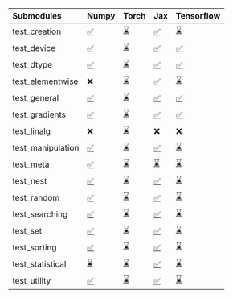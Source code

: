 | Submodules        | Numpy                                                                                                                           | Torch                                                                                                                           | Jax                                                                                                                             | Tensorflow                                                                                                                      |
|:------------------|:--------------------------------------------------------------------------------------------------------------------------------|:--------------------------------------------------------------------------------------------------------------------------------|:--------------------------------------------------------------------------------------------------------------------------------|:--------------------------------------------------------------------------------------------------------------------------------|
| test_creation     | <a href="https://github.com/unifyai/ivy/runs/7851496904?check_suite_focus=true" rel="noopener noreferrer" target="_blank">✅</a> | <a href="https://github.com/unifyai/ivy/runs/7851497927?check_suite_focus=true" rel="noopener noreferrer" target="_blank">⌛</a> | <a href="https://github.com/unifyai/ivy/runs/7851498898?check_suite_focus=true" rel="noopener noreferrer" target="_blank">✅</a> | <a href="https://github.com/unifyai/ivy/runs/7851499907?check_suite_focus=true" rel="noopener noreferrer" target="_blank">⌛</a> |
| test_device       | <a href="https://github.com/unifyai/ivy/runs/7851496956?check_suite_focus=true" rel="noopener noreferrer" target="_blank">✅</a> | <a href="https://github.com/unifyai/ivy/runs/7851497985?check_suite_focus=true" rel="noopener noreferrer" target="_blank">⌛</a> | <a href="https://github.com/unifyai/ivy/runs/7851498948?check_suite_focus=true" rel="noopener noreferrer" target="_blank">✅</a> | <a href="https://github.com/unifyai/ivy/runs/7851500035?check_suite_focus=true" rel="noopener noreferrer" target="_blank">✅</a> |
| test_dtype        | <a href="https://github.com/unifyai/ivy/runs/7851497008?check_suite_focus=true" rel="noopener noreferrer" target="_blank">✅</a> | <a href="https://github.com/unifyai/ivy/runs/7851498053?check_suite_focus=true" rel="noopener noreferrer" target="_blank">⌛</a> | <a href="https://github.com/unifyai/ivy/runs/7851498998?check_suite_focus=true" rel="noopener noreferrer" target="_blank">✅</a> | <a href="https://github.com/unifyai/ivy/runs/7851500142?check_suite_focus=true" rel="noopener noreferrer" target="_blank">✅</a> |
| test_elementwise  | <a href="https://github.com/unifyai/ivy/runs/7851497076?check_suite_focus=true" rel="noopener noreferrer" target="_blank">❌</a> | <a href="https://github.com/unifyai/ivy/runs/7851498118?check_suite_focus=true" rel="noopener noreferrer" target="_blank">⌛</a> | <a href="https://github.com/unifyai/ivy/runs/7851499042?check_suite_focus=true" rel="noopener noreferrer" target="_blank">✅</a> | <a href="https://github.com/unifyai/ivy/runs/7851500230?check_suite_focus=true" rel="noopener noreferrer" target="_blank">⌛</a> |
| test_general      | <a href="https://github.com/unifyai/ivy/runs/7851497135?check_suite_focus=true" rel="noopener noreferrer" target="_blank">✅</a> | <a href="https://github.com/unifyai/ivy/runs/7851498177?check_suite_focus=true" rel="noopener noreferrer" target="_blank">⌛</a> | <a href="https://github.com/unifyai/ivy/runs/7851499075?check_suite_focus=true" rel="noopener noreferrer" target="_blank">✅</a> | <a href="https://github.com/unifyai/ivy/runs/7851500328?check_suite_focus=true" rel="noopener noreferrer" target="_blank">✅</a> |
| test_gradients    | <a href="https://github.com/unifyai/ivy/runs/7851497208?check_suite_focus=true" rel="noopener noreferrer" target="_blank">✅</a> | <a href="https://github.com/unifyai/ivy/runs/7851498259?check_suite_focus=true" rel="noopener noreferrer" target="_blank">⌛</a> | <a href="https://github.com/unifyai/ivy/runs/7851499127?check_suite_focus=true" rel="noopener noreferrer" target="_blank">✅</a> | <a href="https://github.com/unifyai/ivy/runs/7851500434?check_suite_focus=true" rel="noopener noreferrer" target="_blank">✅</a> |
| test_linalg       | <a href="https://github.com/unifyai/ivy/runs/7851497271?check_suite_focus=true" rel="noopener noreferrer" target="_blank">❌</a> | <a href="https://github.com/unifyai/ivy/runs/7851498320?check_suite_focus=true" rel="noopener noreferrer" target="_blank">⌛</a> | <a href="https://github.com/unifyai/ivy/runs/7851499177?check_suite_focus=true" rel="noopener noreferrer" target="_blank">❌</a> | <a href="https://github.com/unifyai/ivy/runs/7851500542?check_suite_focus=true" rel="noopener noreferrer" target="_blank">❌</a> |
| test_manipulation | <a href="https://github.com/unifyai/ivy/runs/7851497343?check_suite_focus=true" rel="noopener noreferrer" target="_blank">✅</a> | <a href="https://github.com/unifyai/ivy/runs/7851498388?check_suite_focus=true" rel="noopener noreferrer" target="_blank">⌛</a> | <a href="https://github.com/unifyai/ivy/runs/7851499234?check_suite_focus=true" rel="noopener noreferrer" target="_blank">✅</a> | <a href="https://github.com/unifyai/ivy/runs/7851500634?check_suite_focus=true" rel="noopener noreferrer" target="_blank">⌛</a> |
| test_meta         | <a href="https://github.com/unifyai/ivy/runs/7851497408?check_suite_focus=true" rel="noopener noreferrer" target="_blank">✅</a> | <a href="https://github.com/unifyai/ivy/runs/7851498455?check_suite_focus=true" rel="noopener noreferrer" target="_blank">⌛</a> | <a href="https://github.com/unifyai/ivy/runs/7851499314?check_suite_focus=true" rel="noopener noreferrer" target="_blank">⌛</a> | <a href="https://github.com/unifyai/ivy/runs/7851500720?check_suite_focus=true" rel="noopener noreferrer" target="_blank">⌛</a> |
| test_nest         | <a href="https://github.com/unifyai/ivy/runs/7851497466?check_suite_focus=true" rel="noopener noreferrer" target="_blank">✅</a> | <a href="https://github.com/unifyai/ivy/runs/7851498508?check_suite_focus=true" rel="noopener noreferrer" target="_blank">⌛</a> | <a href="https://github.com/unifyai/ivy/runs/7851499378?check_suite_focus=true" rel="noopener noreferrer" target="_blank">✅</a> | <a href="https://github.com/unifyai/ivy/runs/7851500792?check_suite_focus=true" rel="noopener noreferrer" target="_blank">⌛</a> |
| test_random       | <a href="https://github.com/unifyai/ivy/runs/7851497539?check_suite_focus=true" rel="noopener noreferrer" target="_blank">✅</a> | <a href="https://github.com/unifyai/ivy/runs/7851498552?check_suite_focus=true" rel="noopener noreferrer" target="_blank">⌛</a> | <a href="https://github.com/unifyai/ivy/runs/7851499427?check_suite_focus=true" rel="noopener noreferrer" target="_blank">✅</a> | <a href="https://github.com/unifyai/ivy/runs/7851500866?check_suite_focus=true" rel="noopener noreferrer" target="_blank">⌛</a> |
| test_searching    | <a href="https://github.com/unifyai/ivy/runs/7851497607?check_suite_focus=true" rel="noopener noreferrer" target="_blank">✅</a> | <a href="https://github.com/unifyai/ivy/runs/7851498627?check_suite_focus=true" rel="noopener noreferrer" target="_blank">⌛</a> | <a href="https://github.com/unifyai/ivy/runs/7851499484?check_suite_focus=true" rel="noopener noreferrer" target="_blank">✅</a> | <a href="https://github.com/unifyai/ivy/runs/7851500926?check_suite_focus=true" rel="noopener noreferrer" target="_blank">⌛</a> |
| test_set          | <a href="https://github.com/unifyai/ivy/runs/7851497684?check_suite_focus=true" rel="noopener noreferrer" target="_blank">✅</a> | <a href="https://github.com/unifyai/ivy/runs/7851498688?check_suite_focus=true" rel="noopener noreferrer" target="_blank">⌛</a> | <a href="https://github.com/unifyai/ivy/runs/7851499543?check_suite_focus=true" rel="noopener noreferrer" target="_blank">✅</a> | <a href="https://github.com/unifyai/ivy/runs/7851501027?check_suite_focus=true" rel="noopener noreferrer" target="_blank">⌛</a> |
| test_sorting      | <a href="https://github.com/unifyai/ivy/runs/7851497739?check_suite_focus=true" rel="noopener noreferrer" target="_blank">✅</a> | <a href="https://github.com/unifyai/ivy/runs/7851498743?check_suite_focus=true" rel="noopener noreferrer" target="_blank">⌛</a> | <a href="https://github.com/unifyai/ivy/runs/7851499635?check_suite_focus=true" rel="noopener noreferrer" target="_blank">✅</a> | <a href="https://github.com/unifyai/ivy/runs/7851501108?check_suite_focus=true" rel="noopener noreferrer" target="_blank">⌛</a> |
| test_statistical  | <a href="https://github.com/unifyai/ivy/runs/7851497800?check_suite_focus=true" rel="noopener noreferrer" target="_blank">⌛</a> | <a href="https://github.com/unifyai/ivy/runs/7851498797?check_suite_focus=true" rel="noopener noreferrer" target="_blank">⌛</a> | <a href="https://github.com/unifyai/ivy/runs/7851499708?check_suite_focus=true" rel="noopener noreferrer" target="_blank">✅</a> | <a href="https://github.com/unifyai/ivy/runs/7851501185?check_suite_focus=true" rel="noopener noreferrer" target="_blank">⌛</a> |
| test_utility      | <a href="https://github.com/unifyai/ivy/runs/7851497860?check_suite_focus=true" rel="noopener noreferrer" target="_blank">✅</a> | <a href="https://github.com/unifyai/ivy/runs/7851498849?check_suite_focus=true" rel="noopener noreferrer" target="_blank">⌛</a> | <a href="https://github.com/unifyai/ivy/runs/7851499811?check_suite_focus=true" rel="noopener noreferrer" target="_blank">✅</a> | <a href="https://github.com/unifyai/ivy/runs/7851501283?check_suite_focus=true" rel="noopener noreferrer" target="_blank">⌛</a> |